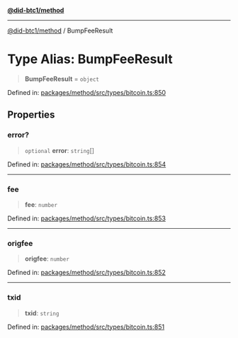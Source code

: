 [**@did-btc1/method**](../README.md)

***

[@did-btc1/method](../globals.md) / BumpFeeResult

# Type Alias: BumpFeeResult

> **BumpFeeResult** = `object`

Defined in: [packages/method/src/types/bitcoin.ts:850](https://github.com/dcdpr/did-btc1-js/blob/751aedd75738c26882a2149e644ae32b9e424707/packages/method/src/types/bitcoin.ts#L850)

## Properties

### error?

> `optional` **error**: `string`[]

Defined in: [packages/method/src/types/bitcoin.ts:854](https://github.com/dcdpr/did-btc1-js/blob/751aedd75738c26882a2149e644ae32b9e424707/packages/method/src/types/bitcoin.ts#L854)

***

### fee

> **fee**: `number`

Defined in: [packages/method/src/types/bitcoin.ts:853](https://github.com/dcdpr/did-btc1-js/blob/751aedd75738c26882a2149e644ae32b9e424707/packages/method/src/types/bitcoin.ts#L853)

***

### origfee

> **origfee**: `number`

Defined in: [packages/method/src/types/bitcoin.ts:852](https://github.com/dcdpr/did-btc1-js/blob/751aedd75738c26882a2149e644ae32b9e424707/packages/method/src/types/bitcoin.ts#L852)

***

### txid

> **txid**: `string`

Defined in: [packages/method/src/types/bitcoin.ts:851](https://github.com/dcdpr/did-btc1-js/blob/751aedd75738c26882a2149e644ae32b9e424707/packages/method/src/types/bitcoin.ts#L851)
